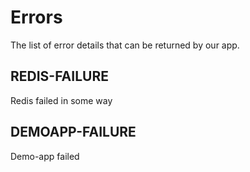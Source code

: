 # Errors

The list of error details that can be returned by our app.

## REDIS-FAILURE

Redis failed in some way

## DEMOAPP-FAILURE

Demo-app failed
